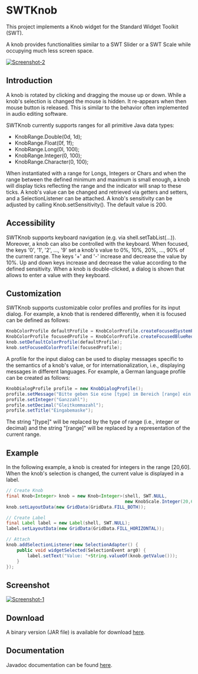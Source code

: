 SWTKnob
====

This project implements a Knob widget for the Standard Widget Toolkit (SWT).

A knob provides functionalities similar to a SWT Slider or a SWT Scale while occupying much less
screen space.

[![Screenshot-2](https://raw.github.com/prasser/swtknob/master/img/screenshot2.png)](https://raw.github.com/prasser/swtknob/master/img/screenshot2.png)

Introduction
------

A knob is rotated by clicking and dragging the mouse up or down. While a knob's selection
is changed the mouse is hidden. It re-appears when then mouse button is released. This is similar
to the behavior often implemented in audio editing software.

SWTKnob currently supports ranges for all primitive Java data types:
* KnobRange.Double(0d, 1d);
* KnobRange.Float(0f, 1f);
* KnobRange.Long(0l, 100l);
* KnobRange.Integer(0, 100);
* KnobRange.Character(0, 100);

When instantiated with a range for Longs, Integers or Chars and when the range between
the defined minimum and maximum is small enough, a knob will display ticks reflecting the
range and the indicator will snap to these ticks. A knob's value can be changed and retrieved 
via getters and setters, and a SelectionListener can be attached. A knob's sensitivity can be 
adjusted by calling Knob.setSensitivity(). The default value is 200.

Accessibility
------
SWTKnob supports keyboard navigation (e.g. via shell.setTabList(...)). Moreover, a knob can also be controlled with the
keyboard. When focused, the keys '0', '1', '2', ..., '9' set a knob's value to 0%, 10%, 20%, ..., 90% of the current range. 
The keys '+' and '-' increase and decrease the value by 10%. Up and down keys increase and decrease the value according to 
the defined sensitivity. When a knob is double-clicked, a dialog is shown that allows to enter a value with they keyboard. 

Customization
------
SWTKnob supports customizable color profiles and profiles for its input dialog. For example, a knob that is rendered differently,
when it is focused can be defined as follows: 

```Java
KnobColorProfile defaultProfile = KnobColorProfile.createFocusedSystemProfile(display);
KnobColorProfile focusedProfile = KnobColorProfile.createFocusedBlueRedProfile(display);
knob.setDefaultColorProfile(defaultProfile);
knob.setFocusedColorProfile(focusedProfile);
```

A profile for the input dialog can be used to display messages specific to the semantics of a knob's value, or for
internationalization, i.e., displaying messages in different languages. For example, a German language profile
can be created as follows:

```Java
KnobDialogProfile profile = new KnobDialogProfile();
profile.setMessage("Bitte geben Sie eine [type] im Bereich [range] ein:");
profile.setInteger("Ganzzahl");
profile.setDecimal("Gleitkommazahl");
profile.setTitle("Eingabemaske");
```

The string "[type]" will be replaced by the type of range (i.e., integer or decimal) and the string "[range]" 
will be replaced by a representation of the current range.

Example
------

In the following example, a knob is created for integers in the range [20,60]. 
When the knob's selection is changed, the current value is displayed in a label.

```Java
// Create Knob
final Knob<Integer> knob = new Knob<Integer>(shell, SWT.NULL, 
                                             new KnobScale.Integer(20,60));
knob.setLayoutData(new GridData(GridData.FILL_BOTH));

// Create Label
final Label label = new Label(shell, SWT.NULL);
label.setLayoutData(new GridData(GridData.FILL_HORIZONTAL));

// Attach
knob.addSelectionListener(new SelectionAdapter() {
	public void widgetSelected(SelectionEvent arg0) {
		label.setText("Value: "+String.valueOf(knob.getValue()));
	}
});    
``` 

Screenshot
------
[![Screenshot-1](https://raw.github.com/prasser/swtknob/master/img/screenshot.png)](https://raw.github.com/prasser/swtknob/master/img/screenshot.png)

Download
------
A binary version (JAR file) is available for download [here](https://rawgithub.com/prasser/swtknob/master/jars/swtknob-1.0.0.jar). 

Documentation
------
Javadoc documentation can be found [here](https://rawgithub.com/prasser/swtknob/master/doc/index.html). 